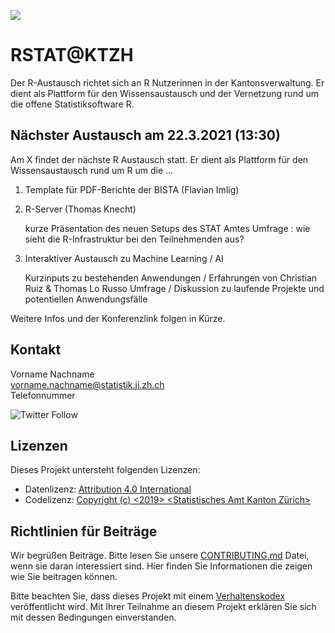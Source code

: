 ![](https://opendata.swiss/content/uploads/2016/02/kt_zh.png)

# RSTAT@KTZH

Der R-Austausch richtet sich an R Nutzerinnen in der Kantonsverwaltung. Er dient als Plattform für den Wissensaustausch und der Vernetzung rund um die offene Statistiksoftware R. 

## Nächster Austausch am 22.3.2021 (13:30)

Am X findet der nächste R Austausch statt. Er dient als Plattform für den Wissensaustausch rund um R um die ... 

1. Template für PDF-Berichte der BISTA (Flavian Imlig)
2. R-Server (Thomas Knecht)

    kurze Präsentation des neuen Setups des STAT Amtes
    Umfrage : wie sieht die R-Infrastruktur bei den Teilnehmenden aus?

3. Interaktiver Austausch zu Machine Learning / AI 

    Kurzinputs zu bestehenden Anwendungen / Erfahrungen von Christian Ruiz & Thomas Lo Russo
    Umfrage / Diskussion zu laufende Projekte und potentiellen Anwendungsfälle
    
Weitere Infos und der Konferenzlink folgen in Kürze.


## Kontakt

Vorname Nachname  <br>
vorname.nachname@statistik.ji.zh.ch <br>
Telefonnummer <br>

![Twitter Follow](https://img.shields.io/twitter/follow/statistik_zh?style=social)

## Lizenzen

Dieses Projekt untersteht folgenden Lizenzen: <br>
- Datenlizenz: [Attribution 4.0 International](https://github.com/statistikZH/STAT_Schablone/blob/master/LICENSE_data)
- Codelizenz: [Copyright (c) <2019> <Statistisches Amt Kanton Zürich>](https://github.com/statistikZH/STAT_Schablone/blob/master/LICENSE_code)

## Richtlinien für Beiträge
Wir begrüßen Beiträge. Bitte lesen Sie unsere [CONTRIBUTING.md](https://github.com/statistikZH/STAT_Schablone/blob/master/CONTRIBUTING.md) Datei, wenn sie daran interessiert sind. Hier finden Sie Informationen die zeigen wie Sie beitragen können. 

Bitte beachten Sie, dass dieses Projekt mit einem [Verhaltenskodex](https://github.com/statistikZH/STAT_Schablone/blob/master/CodeOfConduct.md) veröffentlicht wird. Mit Ihrer Teilnahme an diesem Projekt erklären Sie sich mit dessen Bedingungen einverstanden.


